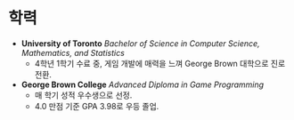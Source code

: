 # **학력**
- **University of Toronto**
  *Bachelor of Science in Computer Science, Mathematics, and Statistics*
	- 4학년 1학기 수료 중, 게임 개발에 매력을 느껴 George Brown 대학으로 진로 전환.
- **George Brown College**
  *Advanced Diploma in Game Programming*
	- 매 학기 성적 우수생으로 선정.
	- 4.0 만점 기준 GPA 3.98로 우등 졸업.